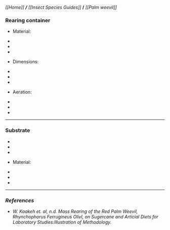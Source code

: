 _[[Home]] **/** [[Insect Species Guides]]_ **/** _[[Palm weevil]]_

### Rearing container


* Material:

-
-
-

* Dimensions: 

-
-
-
* Aeration:

-
-
-

***

### **Substrate**

-
-
-

* Material:

-
-
-
***

### *References*
 
* _W. Kaakeh et. al, n.d. Mass Rearing of the Red Palm Weevil, Rhynchophorus Ferrugineus Olivl, on Sugercane and Articial Diets for Laboratory Studies:Illustration of Methodology._